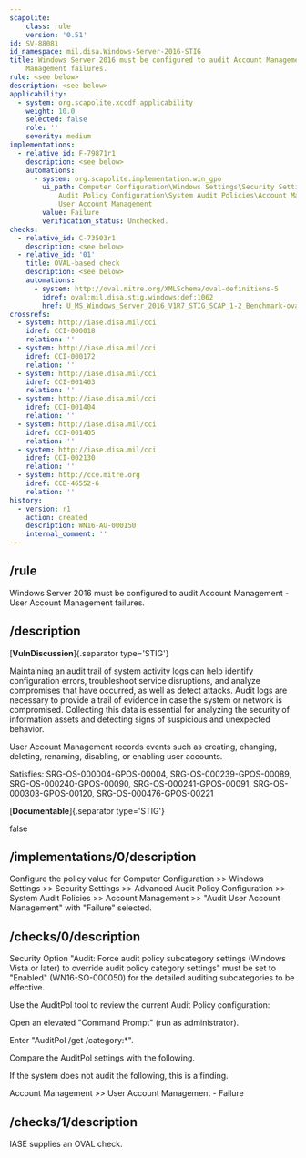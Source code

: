 ```yaml
---
scapolite:
    class: rule
    version: '0.51'
id: SV-88081
id_namespace: mil.disa.Windows-Server-2016-STIG
title: Windows Server 2016 must be configured to audit Account Management - User Account
    Management failures.
rule: <see below>
description: <see below>
applicability:
  - system: org.scapolite.xccdf.applicability
    weight: 10.0
    selected: false
    role: ''
    severity: medium
implementations:
  - relative_id: F-79871r1
    description: <see below>
    automations:
      - system: org.scapolite.implementation.win_gpo
        ui_path: Computer Configuration\Windows Settings\Security Settings\Advanced
            Audit Policy Configuration\System Audit Policies\Account Management\Audit
            User Account Management
        value: Failure
        verification_status: Unchecked.
checks:
  - relative_id: C-73503r1
    description: <see below>
  - relative_id: '01'
    title: OVAL-based check
    description: <see below>
    automations:
      - system: http://oval.mitre.org/XMLSchema/oval-definitions-5
        idref: oval:mil.disa.stig.windows:def:1062
        href: U_MS_Windows_Server_2016_V1R7_STIG_SCAP_1-2_Benchmark-oval.xml
crossrefs:
  - system: http://iase.disa.mil/cci
    idref: CCI-000018
    relation: ''
  - system: http://iase.disa.mil/cci
    idref: CCI-000172
    relation: ''
  - system: http://iase.disa.mil/cci
    idref: CCI-001403
    relation: ''
  - system: http://iase.disa.mil/cci
    idref: CCI-001404
    relation: ''
  - system: http://iase.disa.mil/cci
    idref: CCI-001405
    relation: ''
  - system: http://iase.disa.mil/cci
    idref: CCI-002130
    relation: ''
  - system: http://cce.mitre.org
    idref: CCE-46552-6
    relation: ''
history:
  - version: r1
    action: created
    description: WN16-AU-000150
    internal_comment: ''
---
```



## /rule

Windows Server 2016 must be configured to audit Account Management - User Account Management failures.

## /description

[**VulnDiscussion**]{.separator type='STIG'}

Maintaining an audit trail of system activity logs can help identify configuration errors, troubleshoot service disruptions, and analyze compromises that have occurred, as well as detect attacks. Audit logs are necessary to provide a trail of evidence in case the system or network is compromised. Collecting this data is essential for analyzing the security of information assets and detecting signs of suspicious and unexpected behavior.

User Account Management records events such as creating, changing, deleting, renaming, disabling, or enabling user accounts.

Satisfies: SRG-OS-000004-GPOS-00004, SRG-OS-000239-GPOS-00089, SRG-OS-000240-GPOS-00090, SRG-OS-000241-GPOS-00091, SRG-OS-000303-GPOS-00120, SRG-OS-000476-GPOS-00221

[**Documentable**]{.separator type='STIG'}

false

## /implementations/0/description

Configure the policy value for Computer Configuration >> Windows Settings >> Security Settings >> Advanced Audit Policy Configuration >> System Audit Policies >> Account Management >> "Audit User Account Management" with "Failure" selected.

## /checks/0/description

Security Option "Audit: Force audit policy subcategory settings (Windows Vista or later) to override audit policy category settings" must be set to "Enabled" (WN16-SO-000050) for the detailed auditing subcategories to be effective.

Use the AuditPol tool to review the current Audit Policy configuration:

Open an elevated "Command Prompt" (run as administrator).

Enter "AuditPol /get /category:*".

Compare the AuditPol settings with the following.

If the system does not audit the following, this is a finding.

Account Management >> User Account Management - Failure

## /checks/1/description

IASE supplies an OVAL check.
